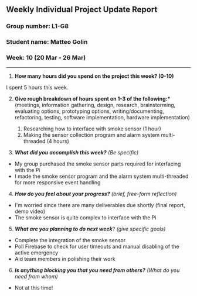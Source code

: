 ## Weekly Individual Project Update Report

### Group number: L1-G8

### Student name: Matteo Golin

### Week: 10 (20 Mar - 26 Mar)

---

1. **How many hours did you spend on the project this week? (0-10)**

I spent 5 hours this week.

2. **Give rough breakdown of hours spent on 1-3 of the following:\***
   (meetings, information gathering, design, research, brainstorming, evaluating options, prototyping options, writing/documenting, refactoring, testing, software implementation, hardware implementation)

   1. Researching how to interface with smoke sensor (1 hour)
   2. Making the sensor collection program and alarm system multi-threaded (4 hours)

3. **_What did you accomplish this week?_** _(Be specific)_

- My group purchased the smoke sensor parts required for interfacing with the Pi
- I made the smoke sensor program and the alarm system multi-threaded for more responsive event handling

4. **_How do you feel about your progress?_** _(brief, free-form reflection)_

- I'm worried since there are many deliverables due shortly (final report, demo video)
- The smoke sensor is quite complex to interface with the Pi

5. **_What are you planning to do next week_**? _(give specific goals)_

- Complete the integration of the smoke sensor
- Poll Firebase to check for user timeouts and manual disabling of the active emergency
- Aid team members in polishing their work

6. **_Is anything blocking you that you need from others?_** _(What do you need from whom)_

- Not at this time!
